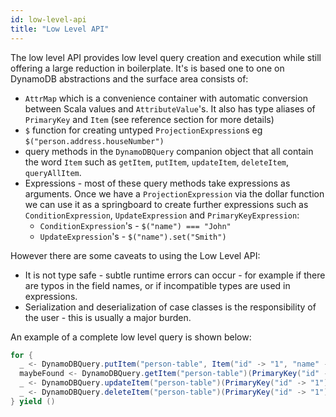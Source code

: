 ```yaml
---
id: low-level-api
title: "Low Level API"
---
```


The low level API provides low level query creation and execution while still offering a large reduction in boilerplate. It's is based one to one on DynamoDB abstractions and the surface area consists of:
- `AttrMap` which is a convenience container with automatic conversion between Scala values and `AttributeValue`'s. It also has type aliases of `PrimaryKey` and `Item` (see reference section for more details)
- `$` function for creating untyped `ProjectionExpression`s eg `$("person.address.houseNumber")`
- query methods in the `DynamoDBQuery` companion object that all contain the word `Item` such as `getItem`, `putItem`, `updateItem`, `deleteItem`, `queryAllItem`. 
- Expressions - most of these query methods take expressions as arguments. Once we have a `ProjectionExpression` via the dollar function we can use it as a springboard to create further expressions such as `ConditionExpression`, `UpdateExpression` and `PrimaryKeyExpression`:
  - `ConditionExpression`'s - `$("name") === "John"`
  - `UpdateExpression`'s - `$("name").set("Smith")`

However there are some caveats to using the Low Level API:
- It is not type safe - subtle runtime errors can occur - for example if there are typos in the field names, or if incompatible types are used in expressions.
- Serialization and deserialization of case classes is the responsibility of the user - this is usually a major burden.

An example of a complete low level query is shown below:
```scala
for {
  _ <- DynamoDBQuery.putItem("person-table", Item("id" -> "1", "name" -> "John", "age" -> 42)).execute
  maybeFound <- DynamoDBQuery.getItem("person-table")(PrimaryKey("id" -> "1")).execute
  _ <- DynamoDBQuery.updateItem("person-table")(PrimaryKey("id" -> "1"))($("name").set("Smith") + $("age").set(21)).execute
  _ <- DynamoDBQuery.deleteItem("person-table")(PrimaryKey("id" -> "1")).execute
} yield ()
```
